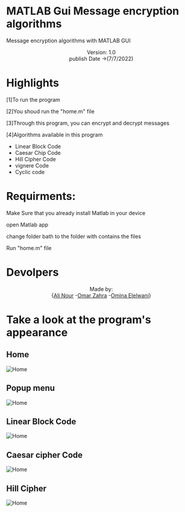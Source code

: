 # MATLAB Gui Message encryption algorithms

Message encryption algorithms with MATLAB GUI

<p align="center"> Version: 1.0<br> publish Date ->(7/7/2022)</p>

# Highlights 

[1]To run the program 

[2]You shoud run the "home.m" file

[3]Through this program, you can encrypt and decrypt messages

[4]Algorithms available in this program

<ul>
  <li>Linear Block Code</li>
  <li>Caesar Chip Code</li>
  <li>Hill Cipher Code</li>
  <li>vignere Code</li>
  <li>Cyclic code</li>
</ul>

# Requirments:

Make Sure that you already install Matlab in your device

open Matlab app

change folder bath to the folder with contains the files

Run "home.m" file


# Devolpers

<p align="center"> Made by: <br>{<a href="https://www.linkedin.com/in/ali-nour-3309581b9/">Ali Nour</a> -<a href="https://www.linkedin.com/in/omar-zahra-0021941a8/">Omar Zahra</a> -<a href="https://www.linkedin.com/in/omnia-elelwani-21897a195">Omina Elelwani</a>}</p>

# Take a look at the program's appearance

<h2>Home</h2>
<img src="https://user-images.githubusercontent.com/74410154/177701941-c59dc375-e24c-4274-b48a-b7d2b543dff7.png" alt="Home">

<h2>Popup menu</h2>
<img src="https://user-images.githubusercontent.com/74410154/177702031-d20221f1-dd98-467e-8350-bd82a676aa77.png" alt="Home">

<h2>Linear Block Code</h2>
<img src="https://user-images.githubusercontent.com/74410154/177702149-69964228-9f48-4cd8-b5d0-d94c9f6c8324.png" alt="Home">
<h2> Caesar cipher Code</h2>
<img src="https://user-images.githubusercontent.com/74410154/177702232-c91664ce-7883-4b36-8ac5-704444108535.png" alt="Home">
<h2> Hill Cipher</h2>
<img src="https://user-images.githubusercontent.com/74410154/177702390-cdaffa6e-cd97-45b0-a9bb-6ab76a4b60a9.png" alt="Home">




